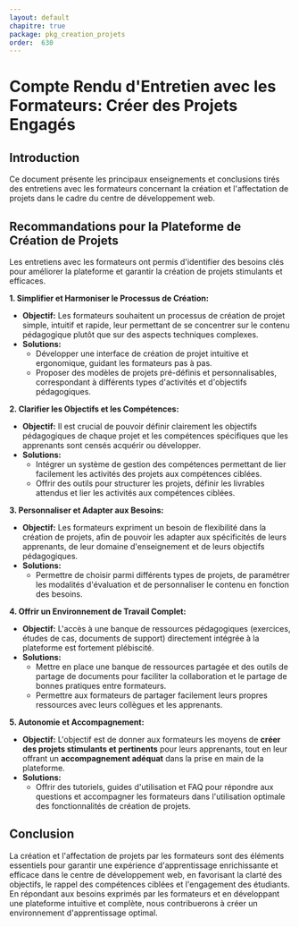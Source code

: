 ```yaml
---
layout: default
chapitre: true
package: pkg_creation_projets
order:  630
---
```


# Compte Rendu d'Entretien avec les Formateurs: Créer des Projets Engagés

## Introduction

Ce document présente les principaux enseignements et conclusions tirés des entretiens avec les formateurs concernant la création et l'affectation de projets dans le cadre du centre de développement web. 

## Recommandations pour la Plateforme de Création de Projets

Les entretiens avec les formateurs ont permis d'identifier des besoins clés pour améliorer la plateforme et garantir la création de projets stimulants et efficaces. 

**1. Simplifier et Harmoniser le Processus de Création:**

- **Objectif:**  Les formateurs souhaitent un processus de création de projet simple, intuitif et rapide, leur permettant de se concentrer sur le contenu pédagogique plutôt que sur des aspects techniques complexes.
- **Solutions:**
    - Développer une interface de création de projet intuitive et ergonomique,  guidant les formateurs pas à pas.
    - Proposer des modèles de projets pré-définis et personnalisables,  correspondant à différents types d'activités et d'objectifs pédagogiques.

**2. Clarifier les Objectifs et les Compétences:**

- **Objectif:** Il est crucial de pouvoir définir clairement les objectifs pédagogiques de chaque projet et les compétences spécifiques que les apprenants sont censés acquérir ou développer.
- **Solutions:**
    - Intégrer un système de gestion des compétences  permettant de lier facilement les activités des projets aux compétences ciblées.
    - Offrir des outils pour structurer les projets,  définir les livrables attendus et  lier les activités aux compétences ciblées.

**3. Personnaliser et Adapter aux Besoins:**

- **Objectif:** Les formateurs expriment un besoin de flexibilité dans la création de projets, afin de pouvoir les adapter aux spécificités de leurs apprenants,  de leur domaine d'enseignement et de leurs objectifs pédagogiques.
- **Solutions:**
    - Permettre de  choisir parmi différents types de projets,  de paramétrer les modalités d'évaluation et de personnaliser le contenu en fonction des besoins.

**4. Offrir un Environnement de Travail Complet:**

- **Objectif:** L'accès à une banque de ressources pédagogiques (exercices,  études de cas,  documents de support)  directement intégrée à la plateforme est fortement plébiscité.
- **Solutions:**
    - Mettre en place une banque de ressources partagée et des outils de partage de documents pour faciliter la collaboration et le partage de bonnes pratiques entre formateurs.
    - Permettre aux formateurs de partager facilement leurs propres ressources avec leurs collègues et les apprenants.

**5. Autonomie et Accompagnement:**

- **Objectif:**  L'objectif est de donner aux formateurs les moyens de **créer des projets stimulants et pertinents**  pour leurs apprenants, tout en leur offrant un **accompagnement adéquat** dans la prise en main de la plateforme. 
- **Solutions:**
    - Offrir des tutoriels,  guides d'utilisation et FAQ  pour répondre aux questions et accompagner les formateurs dans l'utilisation optimale des fonctionnalités de création de projets.

## Conclusion

La création et l'affectation de projets par les formateurs sont des éléments essentiels pour garantir une expérience d'apprentissage enrichissante et efficace dans le centre de développement web, en favorisant la clarté des objectifs, le rappel des compétences ciblées et l'engagement des étudiants. En répondant aux besoins exprimés par les formateurs et en développant une plateforme intuitive et complète, nous contribuerons à créer un environnement d'apprentissage optimal.